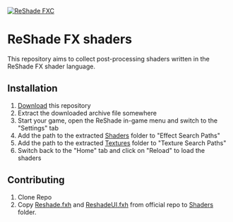 [![ReShade FXC](https://github.com/clshortfuse/reshade-shaders/actions/workflows/reshade-fxc.yml/badge.svg)](https://github.com/clshortfuse/reshade-shaders/actions/workflows/reshade-fxc.yml/badge.svg)

ReShade FX shaders
==================

This repository aims to collect post-processing shaders written in the ReShade FX shader language.

Installation
------------

1. [Download](https://github.com/crosire/reshade-shaders/archive/master.zip) this repository
2. Extract the downloaded archive file somewhere
3. Start your game, open the ReShade in-game menu and switch to the "Settings" tab
4. Add the path to the extracted [Shaders](/Shaders) folder to "Effect Search Paths"
5. Add the path to the extracted [Textures](/Textures) folder to "Texture Search Paths"
6. Switch back to the "Home" tab and click on "Reload" to load the shaders

Contributing
------------

1. Clone Repo
2. Copy [Reshade.fxh](https://raw.githubusercontent.com/crosire/reshade-shaders/refs/heads/slim/Shaders/ReShade.fxh) and [ReshadeUI.fxh](https://raw.githubusercontent.com/crosire/reshade-shaders/refs/heads/slim/Shaders/ReShadeUI.fxh) from official repo to [Shaders](/Shaders) folder.
